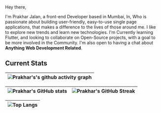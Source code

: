 Hey there,

I'm Prakhar Jalan, a front-end Developer based in Mumbai, In, Who is passionate about building user-friendly, easy-to-use single page applications, that makes a difference to the lives of those around me. I like to explore new trends and learn new technologies. I'm Currently learning Flutter, and looking to collaborate on Open-Source projects, with a goal to be more involved in the Community. I'm also open to having a chat about **Anything Web Development Related**.


## Current Stats

|   ![Prakhar's's github activity graph](https://activity-graph.herokuapp.com/graph?username=jalanprakhar&theme=rogue) |
| :---: |

| ![Prakhar's GitHub stats](https://github-readme-stats.vercel.app/api?username=jalanprakhar&show_icons=true&theme=city_lights) | ![Prakhar's GitHub Streak](https://github-readme-streak-stats.herokuapp.com/?user=jalanprakhar&theme=city-lights) |
| :---: | :---: |

| ![Top Langs](https://github-readme-stats.vercel.app/api/top-langs/?username=jalanprakhar&theme=city_lights) |
| :---: |
